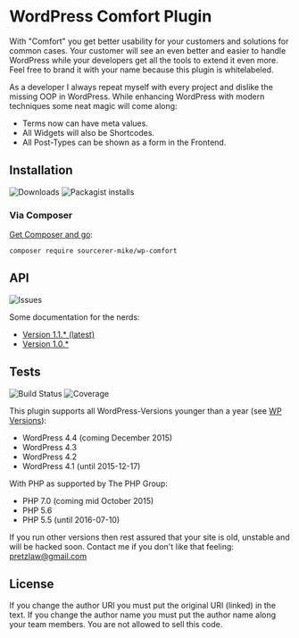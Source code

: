 # WordPress Comfort Plugin

With "Comfort" you get better usability for your customers
and solutions for common cases.
Your customer will see an even better and easier to handle WordPress
while your developers get all the tools to extend it even more.
Feel free to brand it with your name
because this plugin is whitelabeled.

As a developer I always repeat myself with every project
and dislike the missing OOP in WordPress.
While enhancing WordPress with modern techniques
some neat magic will come along:

- Terms now can have meta values.
- All Widgets will also be Shortcodes.
- All Post-Types can be shown as a form in the Frontend.

## Installation

![Downloads](https://img.shields.io/github/downloads/sourcerer-mike/wp-comfort/v1.0.0/total.svg)
![Packagist installs](https://img.shields.io/packagist/dt/sourcerer-mike/wp-comfort.svg)

### Via Composer

[Get Composer and go](http://getcomposer.org):

	composer require sourcerer-mike/wp-comfort
	

## API

![Issues](https://img.shields.io/github/issues/sourcerer-mike/wp-comfort.svg)

Some documentation for the nerds:

- [Version 1.1.* (latest)](http://sourcerer-mike.github.io/wp-comfort/api/1.1)
- [Version 1.0.*](http://sourcerer-mike.github.io/wp-comfort/api/1.0)

## Tests

![Build Status](https://travis-ci.org/sourcerer-mike/wp-comfort.svg?tag=v1.0.0)
![Coverage](http://codecov.io/github/sourcerer-mike/wp-comfort/coverage.svg?tag=v1.0.0)

This plugin supports all WordPress-Versions younger than a year
(see [WP Versions](https://codex.wordpress.org/WordPress_Versions)):

- WordPress 4.4 (coming December 2015)
- WordPress 4.3
- WordPress 4.2
- WordPress 4.1 (until 2015-12-17)

With PHP as supported by The PHP Group:

- PHP 7.0 (coming mid October 2015)
- PHP 5.6
- PHP 5.5 (until 2016-07-10)

If you run other versions then rest assured that your site is old,
unstable
and will be hacked soon.
Contact me if you don't like that feeling: pretzlaw@gmail.com



## License

If you change the author URI you must put the original URI (linked) in the text.
If you change the author name you must put the author name along your team members.
You are not allowed to sell this code.